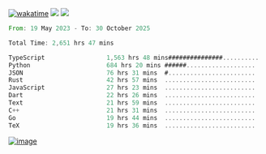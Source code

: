 [![wakatime](https://wakatime.com/badge/user/00eead22-fb14-4dd0-ab8a-3625cafbd50d.svg)](https://wakatime.com/@00eead22-fb14-4dd0-ab8a-3625cafbd50d)
![](https://komarev.com/ghpvc/?username=flatypus)
![](https://pixel.flatypus.me/flatypus?type=tracker)
<!--START_SECTION:waka-->

```rust
From: 19 May 2023 - To: 30 October 2025

Total Time: 2,651 hrs 47 mins

TypeScript                 1,563 hrs 48 mins###############..........   58.64 %
Python                     684 hrs 20 mins ######...................   25.66 %
JSON                       76 hrs 31 mins  #........................   02.87 %
Rust                       42 hrs 57 mins  .........................   01.61 %
JavaScript                 27 hrs 23 mins  .........................   01.03 %
Dart                       22 hrs 26 mins  .........................   00.84 %
Text                       21 hrs 59 mins  .........................   00.82 %
C++                        21 hrs 31 mins  .........................   00.81 %
Go                         19 hrs 44 mins  .........................   00.74 %
TeX                        19 hrs 36 mins  .........................   00.74 %
```

<!--END_SECTION:waka-->
[<img alt="image" src="https://github.com/flatypus/flatypus/assets/68029599/0a302dc1-501c-43a0-ae8d-37ec4817f3bd">](https://flatypus.me)

